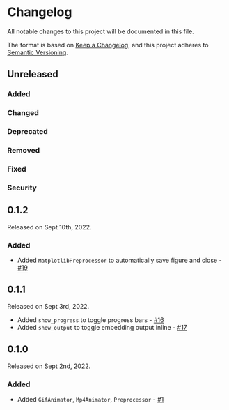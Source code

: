 # Changelog

All notable changes to this project will be documented in this file.

The format is based on [Keep a Changelog](https://keepachangelog.com/en/1.0.0/),
and this project adheres to [Semantic Versioning](https://semver.org/spec/v2.0.0.html).

## Unreleased

### Added

### Changed

### Deprecated

### Removed

### Fixed

### Security

## 0.1.2

Released on Sept 10th, 2022.

### Added

- Added `MatplotlibPreprocessor` to automatically save figure and close - [#19](https://github.com/ahuang11/enjoyn/pull/19)

## 0.1.1

Released on Sept 3rd, 2022.

- Added `show_progress` to toggle progress bars - [#16](https://github.com/ahuang11/enjoyn/pull/16)
- Added `show_output` to toggle embedding output inline - [#17](https://github.com/ahuang11/enjoyn/pull/17)

## 0.1.0

Released on Sept 2nd, 2022.

### Added

- Added `GifAnimator`, `Mp4Animator`, `Preprocessor` - [#1](https://github.com/ahuang11/enjoyn/pull/1)
